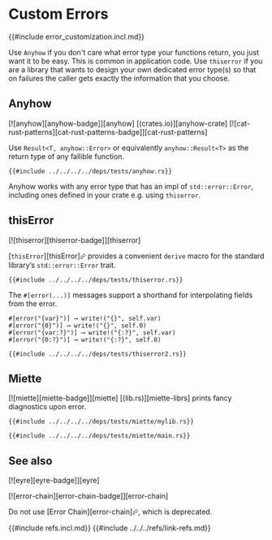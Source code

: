 # Custom Errors

{{#include error_customization.incl.md}}

Use `Anyhow` if you don't care what error type your functions return, you just want it to be easy. This is common in application code. Use `thiserror` if you are a library that wants to design your own dedicated error type(s) so that on failures the caller gets exactly the information that you choose.

## Anyhow

[![anyhow][anyhow-badge]][anyhow]  [(crates.io)][anyhow-crate]  [![cat-rust-patterns][cat-rust-patterns-badge]][cat-rust-patterns]

Use `Result<T, anyhow::Error>` or equivalently `anyhow::Result<T>` as the return type of any fallible function.

```rust,editable,no_run,mdbook-runnable
{{#include ../../../../deps/tests/anyhow.rs}}
```

Anyhow works with any error type that has an impl of `std::error::Error`, including ones defined in your crate e.g. using `thiserror`.

## thisError

[![thiserror][thiserror-badge]][thiserror]

[`thisError`][thisError]⮳ provides a convenient `derive` macro for the standard library’s `std::error::Error` trait.

```rust,editable,no_run,mdbook-runnable
{{#include ../../../../deps/tests/thiserror.rs}}
```

The `#[error(...)]` messages support a shorthand for interpolating fields from the error.

```rust,editable,ignore
#[error("{var}")] ⟶ write!("{}", self.var)
#[error("{0}")] ⟶ write!("{}", self.0)
#[error("{var:?}")] ⟶ write!("{:?}", self.var)
#[error("{0:?}")] ⟶ write!("{:?}", self.0)
```

```rust,editable,mdbook-runnable
{{#include ../../../../deps/tests/thiserror2.rs}}
```

## Miette

[![miette][miette-badge]][miette]  [(lib.rs)][miette-librs] prints fancy diagnostics upon error.

```rust,editable,ignore
{{#include ../../../../deps/tests/miette/mylib.rs}}
```

```rust,editable,ignore
{{#include ../../../../deps/tests/miette/main.rs}}
```

## See also

[![eyre][eyre-badge]][eyre]

[![error-chain][error-chain-badge]][error-chain]

Do not use [Error Chain][error-chain]⮳, which is deprecated.

{{#include refs.incl.md}}
{{#include ../../../refs/link-refs.md}}
